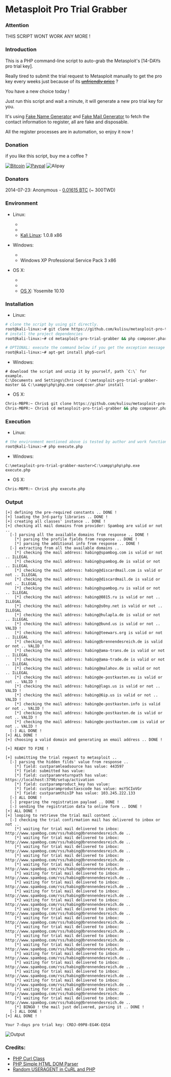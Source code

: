 # Metasploit Pro Trial Grabber

### Attention

THIS SCRIPT WONT WORK ANY MORE !

### Introduction

This is a PHP command-line script to auto-grab the Metasploit's [14-DAYs pro trial key].

Really tired to submit the trial request to Metasploit manually to get the pro key every weeks just because of its ~~[unfriendly price]~~ ?

You have a new choice today !

Just run this script and wait a minute, it will generate a new pro trial key for you.

It's using [Fake Name Generator] and [Fake Mail Generator] to fetch the contact information to register, all are fake and disposable.

All the register processes are in automation, so enjoy it now !

### Donation

if you like this script, buy me a coffee ?

[![Bitcoin](https://blockchain.info//Resources/buttons/donate_64.png)](http://goo.gl/f8ShlA)
[![Paypal](https://www.paypalobjects.com/en_US/GB/i/btn/btn_donateCC_LG.gif)](http://goo.gl/tRt4zN)
![Alipay](https://i.imgur.com/MFwEQSp.png)

### Donators

2014-07-23: Anonymous - [0.01615 BTC](https://blockchain.info/tx/be809956bf74307cd60cfdc6adba6d026acc51816cceb6a9c297be4374a85eb0) (~ 300TWD)

### Environment

* Linux:

    * [PHP]: 5.4.4-14+deb7u12
    * [cURL]: 7.26.0
    * [Kali Linux]: 1.0.8 x86

* Windows:

    * [XAMPP]: 1.8.2
    * Windows XP Professional Service Pack 3 x86

* OS X:

    * [PHP]: 5.5.14
    * [cURL]: 7.37.1
    * [OS X]: Yosemite 10.10

### Installation

* Linux:

```sh
# clone the script by using git directly.
root@kali-linux:~# git clone https://github.com/kulisu/metasploit-pro-trial-grabber.git
# install the project dependencies
root@kali-linux:~# cd metasploit-pro-trial-grabber && php composer.phar install

# OPTIONAL: execute the command below if you get the exception message 'cURL library is not loaded'.
root@kali-linux:~# apt-get install php5-curl
```

* Windows:

```batch
# download the script and unzip it by yourself, path `C:\` for example.
C:\Documents and Settings\Chris>cd C:\metasploit-pro-trial-grabber-master && C:\xampp\php\php.exe composer.phar install
```

* OS X:

```sh
Chris-MBPR:~ Chris$ git clone https://github.com/kulisu/metasploit-pro-trial-grabber.git
Chris-MBPR:~ Chris$ cd metasploit-pro-trial-grabber && php composer.phar install
```

### Execution

* Linux:

```sh
# the environment mentioned above is tested by author and work functionally.
root@kali-linux:~# php execute.php
```

* Windows:

```batch
C:\metasploit-pro-trial-grabber-master>C:\xampp\php\php.exe execute.php
```

* OS X:

```sh
Chris-MBPR:~ Chris$ php execute.php
```

### Output

    [+] defining the pre-required constants .. DONE !
    [+] loading the 3rd-party libraries .. DONE !
    [+] creating all classes' instance .. DONE !
    [+] checking all mail domains from provider: Spambog are valid or not ..
      [-] parsing all the available domains from response .. DONE !
        [*] parsing the profile fields from response .. DONE !
        [*] parsing the additional info from response .. DONE !
      [-] extracting from all the available domains .. 
        [*] checking the mail address: habing@spambog.com is valid or not .. ILLEGAL
        [*] checking the mail address: habing@spambog.de is valid or not .. ILLEGAL
        [*] checking the mail address: habing@discardmail.com is valid or not .. ILLEGAL
        [*] checking the mail address: habing@discardmail.de is valid or not .. ILLEGAL
        [*] checking the mail address: habing@spambog.ru is valid or not .. ILLEGAL
        [*] checking the mail address: habing@0815.ru is valid or not .. ILLEGAL
        [*] checking the mail address: habing@s0ny.net is valid or not .. ILLEGAL
        [*] checking the mail address: habing@hulapla.de is valid or not .. ILLEGAL
        [*] checking the mail address: habing@bund.us is valid or not .. VALID !
        [*] checking the mail address: habing@teewars.org is valid or not .. ILLEGAL
        [*] checking the mail address: habing@brennendesreich.de is valid or not .. VALID !
        [*] checking the mail address: habing@ama-trans.de is valid or not .. ILLEGAL
        [*] checking the mail address: habing@ama-trade.de is valid or not .. ILLEGAL
        [*] checking the mail address: habing@malahov.de is valid or not .. ILLEGAL
        [*] checking the mail address: habing@e-postkasten.eu is valid or not .. VALID !
        [*] checking the mail address: habing@lags.us is valid or not .. VALID !
        [*] checking the mail address: habing@6ip.us is valid or not .. VALID !
        [*] checking the mail address: habing@e-postkasten.info is valid or not .. VALID !
        [*] checking the mail address: habing@e-postkasten.de is valid or not .. VALID !
        [*] checking the mail address: habing@e-postkasten.com is valid or not .. VALID !
      [-] ALL DONE !
    [+] ALL DONE !
    [+] choosing a valid domain and generating an email address .. DONE !

    [+] READY TO FIRE !

    [+] submitting the trial request to metasploit ..
      [-] parsing the hidden filds' value from response ..
        [*] field: custparamleadsource has value: 443597
        [*] field: submitted has value: 
        [*] field: custparamreturnpath has value: https://localhost:3790/setup/activation
        [*] field: custparamproduct_key has value: 
        [*] field: custparamproductaxscode has value: msY5CIoVGr
        [*] field: custparamthisIP has value: 103.245.222.133
      [-] ALL DONE !
      [-] preparing the registration payload .. DONE !
      [-] sending the registration data to online form .. DONE !
    [+] ALL DONE !
    [+] looping to retrieve the trial mail content ..
      [-] checking the trial confirmation mail has delivered to inbox or not ..
        [*] waiting for trial mail delivered to inbox: http://www.spambog.com/rss/habing@brennendesreich.de ..
        [*] waiting for trial mail delivered to inbox: http://www.spambog.com/rss/habing@brennendesreich.de ..
        [*] waiting for trial mail delivered to inbox: http://www.spambog.com/rss/habing@brennendesreich.de ..
        [*] waiting for trial mail delivered to inbox: http://www.spambog.com/rss/habing@brennendesreich.de ..
        [*] waiting for trial mail delivered to inbox: http://www.spambog.com/rss/habing@brennendesreich.de ..
        [*] waiting for trial mail delivered to inbox: http://www.spambog.com/rss/habing@brennendesreich.de ..
        [*] waiting for trial mail delivered to inbox: http://www.spambog.com/rss/habing@brennendesreich.de ..
        [*] waiting for trial mail delivered to inbox: http://www.spambog.com/rss/habing@brennendesreich.de ..
        [*] waiting for trial mail delivered to inbox: http://www.spambog.com/rss/habing@brennendesreich.de ..
        [*] waiting for trial mail delivered to inbox: http://www.spambog.com/rss/habing@brennendesreich.de ..
        [*] waiting for trial mail delivered to inbox: http://www.spambog.com/rss/habing@brennendesreich.de ..
        [*] waiting for trial mail delivered to inbox: http://www.spambog.com/rss/habing@brennendesreich.de ..
        [*] waiting for trial mail delivered to inbox: http://www.spambog.com/rss/habing@brennendesreich.de ..
        [*] waiting for trial mail delivered to inbox: http://www.spambog.com/rss/habing@brennendesreich.de ..
        [*] waiting for trial mail delivered to inbox: http://www.spambog.com/rss/habing@brennendesreich.de ..
        [*] waiting for trial mail delivered to inbox: http://www.spambog.com/rss/habing@brennendesreich.de ..
        [*] waiting for trial mail delivered to inbox: http://www.spambog.com/rss/habing@brennendesreich.de ..
        [*] waiting for trial mail delivered to inbox: http://www.spambog.com/rss/habing@brennendesreich.de ..
        [*] waiting for trial mail delivered to inbox: http://www.spambog.com/rss/habing@brennendesreich.de ..
        [*] waiting for trial mail delivered to inbox: http://www.spambog.com/rss/habing@brennendesreich.de ..
        [*] BINGO ! the mail just delivered, parsing it .. DONE !
      [-] ALL DONE !
    [+] ALL DONE !

    Your 7-days pro trial key: CRDJ-09P8-EG4K-EQS4

![Output](http://i.imgur.com/e1yv2Pz.png)

### Credits:

* [PHP Curl Class]
* [PHP Simple HTML DOM Parser]
* [Random USERAGENT in CuRL and PHP]

[7-DAYs pro trial key]:https://www.rapid7.com/register/metasploit-trial.jsp?product
[unfriendly price]:https://community.rapid7.com/docs/DOC-2287
[Fake Name Generator]:http://www.fakenamegenerator.com
[Fake Mail Generator]:http://www.fakemailgenerator.com
[PHP]:http://www.php.net/manual/en/install.unix.debian.php
[cURL]:http://www.php.net/manual/en/curl.installation.php
[PHP Curl Class]:https://github.com/php-curl-class/php-curl-class
[PHP Simple HTML DOM Parser]:http://simplehtmldom.sourceforge.net
[Random USERAGENT in CuRL and PHP]:http://www.danmorgan.net/programming/php-programming/random-useragent-in-curl-and-php
[Kali Linux]:http://www.kali.org/downloads
[XAMPP]:http://downloads.sourceforge.net/project/xampp/XAMPP%20Windows/1.8.2/xampp-win32-1.8.2-5-VC9-installer.exe
[30-DAYS key]:http://www.rapid7.com/products/metasploit/metasploit-pro-registration-corelan.jsp
[14-DAYs trial form]:http://www.rapid7.com/products/metasploit/metasploit-pro-registration.jsp
[OS X]:http://www.apple.com/osx/
